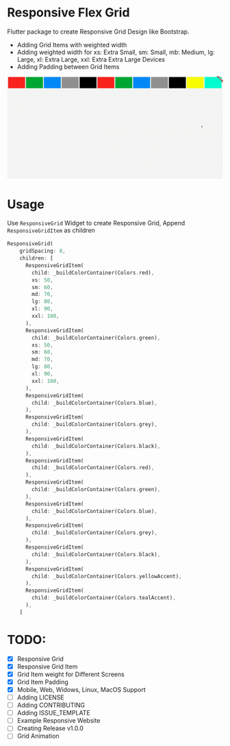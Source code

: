 # Responsive Flex Grid

Flutter package to create Responsive Grid Design like Bootstrap.

- Adding Grid Items with weighted width
- Adding weighted width for xs: Extra Small, sm: Small, mb: Medium, lg: Large, xl: Extra Large, xxl: Extra Extra Large Devices
- Adding Padding between Grid Items

![](responsive_flex_grid.gif)

# Usage

Use `ResponsiveGrid` Widget to create Responsive Grid, Append `ResponsiveGridItem` as children

```dart
ResponsiveGrid(
    gridSpacing: 8,
    children: [
      ResponsiveGridItem(
        child: _buildColorContainer(Colors.red),
        xs: 50,
        sm: 60,
        md: 70,
        lg: 80,
        xl: 90,
        xxl: 100,
      ),
      ResponsiveGridItem(
        child: _buildColorContainer(Colors.green),
        xs: 50,
        sm: 60,
        md: 70,
        lg: 80,
        xl: 90,
        xxl: 100,
      ),
      ResponsiveGridItem(
        child: _buildColorContainer(Colors.blue),
      ),
      ResponsiveGridItem(
        child: _buildColorContainer(Colors.grey),
      ),
      ResponsiveGridItem(
        child: _buildColorContainer(Colors.black),
      ),
      ResponsiveGridItem(
        child: _buildColorContainer(Colors.red),
      ),
      ResponsiveGridItem(
        child: _buildColorContainer(Colors.green),
      ),
      ResponsiveGridItem(
        child: _buildColorContainer(Colors.blue),
      ),
      ResponsiveGridItem(
        child: _buildColorContainer(Colors.grey),
      ),
      ResponsiveGridItem(
        child: _buildColorContainer(Colors.black),
      ),
      ResponsiveGridItem(
        child: _buildColorContainer(Colors.yellowAccent),
      ),
      ResponsiveGridItem(
        child: _buildColorContainer(Colors.tealAccent),
      ),
    ]
```
# TODO:

- [x] Responsive Grid
- [x] Responsive Grid Item
- [x] Grid Item weight for Different Screens
- [x] Grid Item Padding
- [x] Mobile, Web, Widows, Linux, MacOS Support
- [ ] Adding LICENSE 
- [ ] Adding CONTRIBUTING 
- [ ] Adding ISSUE_TEMPLATE 
- [ ] Example Responsive Website 
- [ ] Creating Release v1.0.0
- [ ] Grid Animation
